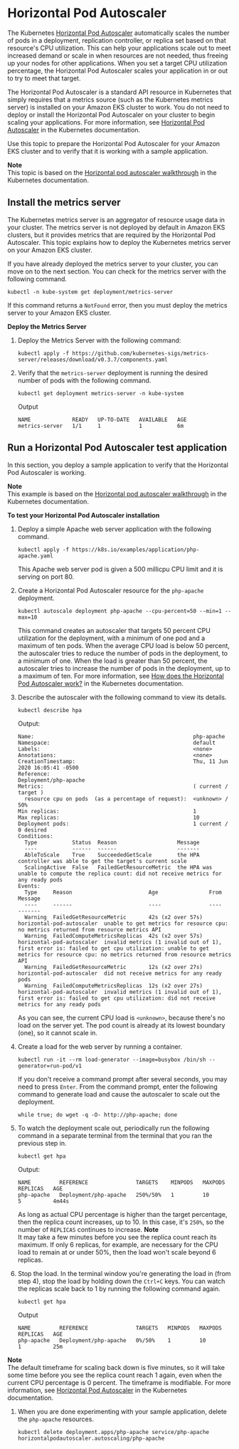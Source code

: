 # Horizontal Pod Autoscaler<a name="horizontal-pod-autoscaler"></a>

The Kubernetes [Horizontal Pod Autoscaler](https://kubernetes.io/docs/tasks/run-application/horizontal-pod-autoscale/) automatically scales the number of pods in a deployment, replication controller, or replica set based on that resource's CPU utilization\. This can help your applications scale out to meet increased demand or scale in when resources are not needed, thus freeing up your nodes for other applications\. When you set a target CPU utilization percentage, the Horizontal Pod Autoscaler scales your application in or out to try to meet that target\.

The Horizontal Pod Autoscaler is a standard API resource in Kubernetes that simply requires that a metrics source \(such as the Kubernetes metrics server\) is installed on your Amazon EKS cluster to work\. You do not need to deploy or install the Horizontal Pod Autoscaler on your cluster to begin scaling your applications\. For more information, see [Horizontal Pod Autoscaler](https://kubernetes.io/docs/tasks/run-application/horizontal-pod-autoscale/) in the Kubernetes documentation\.

Use this topic to prepare the Horizontal Pod Autoscaler for your Amazon EKS cluster and to verify that it is working with a sample application\.

**Note**  
This topic is based on the [Horizontal pod autoscaler walkthrough](https://kubernetes.io/docs/tasks/run-application/horizontal-pod-autoscale-walkthrough/) in the Kubernetes documentation\.

## Install the metrics server<a name="hpa-install-metrics-server"></a>

The Kubernetes metrics server is an aggregator of resource usage data in your cluster\. The metrics server is not deployed by default in Amazon EKS clusters, but it provides metrics that are required by the Horizontal Pod Autoscaler\. This topic explains how to deploy the Kubernetes metrics server on your Amazon EKS cluster\.

If you have already deployed the metrics server to your cluster, you can move on to the next section\. You can check for the metrics server with the following command\.

```
kubectl -n kube-system get deployment/metrics-server
```

If this command returns a `NotFound` error, then you must deploy the metrics server to your Amazon EKS cluster\.

**Deploy the Metrics Server**

1. Deploy the Metrics Server with the following command:

   ```
   kubectl apply -f https://github.com/kubernetes-sigs/metrics-server/releases/download/v0.3.7/components.yaml
   ```

1. Verify that the `metrics-server` deployment is running the desired number of pods with the following command\.

   ```
   kubectl get deployment metrics-server -n kube-system
   ```

   Output

   ```
   NAME             READY   UP-TO-DATE   AVAILABLE   AGE
   metrics-server   1/1     1            1           6m
   ```

## Run a Horizontal Pod Autoscaler test application<a name="hpa-sample-app"></a>

In this section, you deploy a sample application to verify that the Horizontal Pod Autoscaler is working\.

**Note**  
This example is based on the [Horizontal pod autoscaler walkthrough](https://kubernetes.io/docs/tasks/run-application/horizontal-pod-autoscale-walkthrough/) in the Kubernetes documentation\.

**To test your Horizontal Pod Autoscaler installation**

1. Deploy a simple Apache web server application with the following command\.

   ```
   kubectl apply -f https://k8s.io/examples/application/php-apache.yaml
   ```

   This Apache web server pod is given a 500 millicpu CPU limit and it is serving on port 80\.

1. Create a Horizontal Pod Autoscaler resource for the `php-apache` deployment\.

   ```
   kubectl autoscale deployment php-apache --cpu-percent=50 --min=1 --max=10
   ```

   This command creates an autoscaler that targets 50 percent CPU utilization for the deployment, with a minimum of one pod and a maximum of ten pods\. When the average CPU load is below 50 percent, the autoscaler tries to reduce the number of pods in the deployment, to a minimum of one\. When the load is greater than 50 percent, the autoscaler tries to increase the number of pods in the deployment, up to a maximum of ten\. For more information, see [How does the Horizontal Pod Autoscaler work?](https://kubernetes.io/docs/tasks/run-application/horizontal-pod-autoscale/#how-does-the-horizontal-pod-autoscaler-work) in the Kubernetes documentation\.

1. Describe the autoscaler with the following command to view its details\.

   ```
   kubectl describe hpa
   ```

   Output:

   ```
   Name:                                                  php-apache
   Namespace:                                             default
   Labels:                                                <none>
   Annotations:                                           <none>
   CreationTimestamp:                                     Thu, 11 Jun 2020 16:05:41 -0500
   Reference:                                             Deployment/php-apache
   Metrics:                                               ( current / target )
     resource cpu on pods  (as a percentage of request):  <unknown> / 50%
   Min replicas:                                          1
   Max replicas:                                          10
   Deployment pods:                                       1 current / 0 desired
   Conditions:
     Type           Status  Reason                   Message
     ----           ------  ------                   -------
     AbleToScale    True    SucceededGetScale        the HPA controller was able to get the target's current scale
     ScalingActive  False   FailedGetResourceMetric  the HPA was unable to compute the replica count: did not receive metrics for any ready pods
   Events:
     Type     Reason                        Age                From                       Message
     ----     ------                        ----               ----                       -------
     Warning  FailedGetResourceMetric       42s (x2 over 57s)  horizontal-pod-autoscaler  unable to get metrics for resource cpu: no metrics returned from resource metrics API
     Warning  FailedComputeMetricsReplicas  42s (x2 over 57s)  horizontal-pod-autoscaler  invalid metrics (1 invalid out of 1), first error is: failed to get cpu utilization: unable to get metrics for resource cpu: no metrics returned from resource metrics API
     Warning  FailedGetResourceMetric       12s (x2 over 27s)  horizontal-pod-autoscaler  did not receive metrics for any ready pods
     Warning  FailedComputeMetricsReplicas  12s (x2 over 27s)  horizontal-pod-autoscaler  invalid metrics (1 invalid out of 1), first error is: failed to get cpu utilization: did not receive metrics for any ready pods
   ```

   As you can see, the current CPU load is `<unknown>`, because there's no load on the server yet\. The pod count is already at its lowest boundary \(one\), so it cannot scale in\.

1. Create a load for the web server by running a container\.

   ```
   kubectl run -it --rm load-generator --image=busybox /bin/sh --generator=run-pod/v1
   ```

   If you don't receive a command prompt after several seconds, you may need to press `Enter`\. From the command prompt, enter the following command to generate load and cause the autoscaler to scale out the deployment\.

   ```
   while true; do wget -q -O- http://php-apache; done
   ```

1. To watch the deployment scale out, periodically run the following command in a separate terminal from the terminal that you ran the previous step in\.

   ```
   kubectl get hpa
   ```

   Output:

   ```
   NAME         REFERENCE               TARGETS    MINPODS   MAXPODS   REPLICAS   AGE
   php-apache   Deployment/php-apache   250%/50%   1         10        5          4m44s
   ```

   As long as actual CPU percentage is higher than the target percentage, then the replica count increases, up to 10\. In this case, it's `250%`, so the number of `REPLICAS` continues to increase\.
**Note**  
It may take a few minutes before you see the replica count reach its maximum\. If only 6 replicas, for example, are necessary for the CPU load to remain at or under 50%, then the load won't scale beyond 6 replicas\.

1. Stop the load\. In the terminal window you're generating the load in \(from step 4\), stop the load by holding down the `Ctrl+C` keys\. You can watch the replicas scale back to 1 by running the following command again\.

   ```
   kubectl get hpa
   ```

   Output

   ```
   NAME         REFERENCE               TARGETS   MINPODS   MAXPODS   REPLICAS   AGE
   php-apache   Deployment/php-apache   0%/50%    1         10        1          25m
   ```
**Note**  
The default timeframe for scaling back down is five minutes, so it will take some time before you see the replica count reach 1 again, even when the current CPU percentage is 0 percent\. The timeframe is modifiable\. For more information, see [Horizontal Pod Autoscaler](https://kubernetes.io/docs/tasks/run-application/horizontal-pod-autoscale/) in the Kubernetes documentation\.

1. When you are done experimenting with your sample application, delete the `php-apache` resources\.

   ```
   kubectl delete deployment.apps/php-apache service/php-apache horizontalpodautoscaler.autoscaling/php-apache
   ```